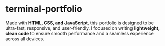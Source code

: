 # terminal-portfolio
Made with **HTML, CSS, and JavaScript**, this portfolio is designed to be ultra-fast, responsive, and user-friendly. I focused on writing **lightweight, clean code** to ensure smooth performance and a seamless experience across all devices.
